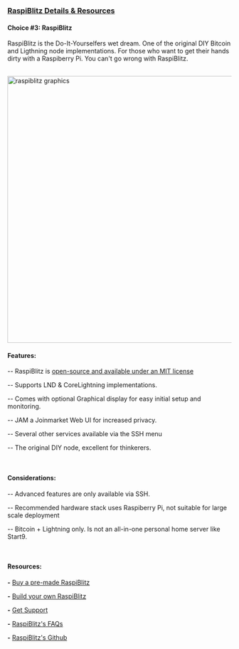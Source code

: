 ### [RaspiBlitz Details & Resources](#intermediate-raspiblitz-node-details)

<h4 class="text-2xl pb-4 text-[#f7931a] font-semibold">Choice #3: RaspiBlitz</h4>

RaspiBlitz is the Do-It-Yourselfers wet dream. One of the original DIY Bitcoin and Ligthning node implementations.
For those who want to get their hands dirty with a Raspiberry Pi. You can't go wrong with RaspiBlitz.

<br>

<a href="./../../../raspiblitz_graphics.jpg" target="_blank">
    <img id="raspiblitz" src="./../../../raspiblitz_graphics.jpg" alt="raspiblitz graphics" width="600"/> 
</a>

<br>

<h4 class="text-2xl pb-4 text-[#f7931a] font-semibold">Features:</h4>

-- RaspiBlitz is <a class="text-[#8cb4ff] underline-offset-auto font-semibold" href="https://github.com/fusion44/raspiblitz/blob/dev/LICENSE" target="_blank" rel="noopener noreferrer">open-source and available under an MIT license</a>

-- Supports LND & CoreLightning implementations.

-- Comes with optional Graphical display for easy initial setup and monitoring.

-- JAM a Joinmarket Web UI for increased privacy.

-- Several other services available via the SSH menu

-- The original DIY node, excellent for thinkerers.

 
<br>

<h4 class="text-2xl pb-2 text-[#f7931a] font-semibold">Considerations:</h4>

-- Advanced features are only available via SSH.

-- Recommended hardware stack uses Raspiberry Pi, not suitable for large scale deployment

-- Bitcoin + Lightning only. Is not an all-in-one personal home server like Start9.

<br>

<h4 class="text-2xl pb-2 text-[#f7931a] font-semibold">Resources:</h4>

**\-** <a class="text-[#8cb4ff] underline-offset-auto font-semibold" href="https://shop.fulmo.org/" target="_blank" rel="noopener noreferrer">Buy a pre-made RaspiBlitz</a>

**\-** <a class="text-[#8cb4ff] underline-offset-auto font-semibold" href="https://docs.raspiblitz.org/docs/intro/" target="_blank" rel="noopener noreferrer">Build your own RaspiBlitz</a>

**\-** <a class="text-[#8cb4ff] underline-offset-auto font-semibold" href="https://docs.raspiblitz.org/docs/category/community-resources" target="_blank" rel="noopener noreferrer">Get Support</a>

**\-** <a class="text-[#8cb4ff] underline-offset-auto font-semibold" href="https://docs.raspiblitz.org/docs/category/faqs" target="_blank" rel="noopener noreferrer">RaspiBlitz's FAQs</a>

**\-** <a class="text-[#8cb4ff] underline-offset-auto font-semibold" href="https://github.com/raspiblitz/raspiblitz?tab=readme-ov-file" target="_blank" rel="noopener noreferrer">RaspiBlitz's Github</a>

